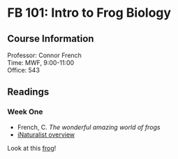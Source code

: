 # FB 101: Intro to Frog Biology

## Course Information

Professor: Connor French\
Time: MWF, 9:00-11:00\
Office: 543

## Readings

### Week One

- French, C. *The wonderful amazing world of frogs*
- [iNaturalist overview](www.inaturalist.org)


Look at this [frog][1]!


[1]: https://en.wikipedia.org/wiki/Phyllomedusa_distincta
